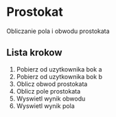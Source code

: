 # Prostokat

Obliczanie pola i obwodu prostokata

## Lista krokow

1. Pobierz od uzytkownika bok a
2. Pobierz od uzytkownika bok b
3. Oblicz obwod prostokata
4. Oblicz pole prostokata
5. Wyswietl wynik obwodu
6. Wyswietl wynik pola
